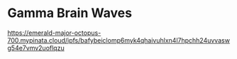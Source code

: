 # Gamma Brain Waves
https://emerald-major-octopus-700.mypinata.cloud/ipfs/bafybeiclomp6myk4qhaivuhlxn4l7hpchh24uvvaswg54e7vmv2uoflqzu

